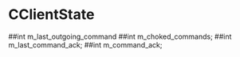 # CClientState

##int m_last_outgoing_command
##int m_choked_commands;
##int m_last_command_ack;
##int m_command_ack;